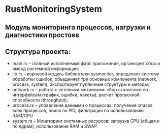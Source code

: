 ﻿# RustMonitoringSystem
 ## Модуль мониторинга процессов, нагрузки и диагностики простоев

 ## Структура проекта:
- main.rs – главный исполняемый файл приложения, организует сбор и вывод системной информации;
- lib.rs – корневой модуль библиотеки sysmonitor, определяет систему обработки ошибок, объединяет три основных компонента (network, process, system), экспортирует публичные структуры и методы;
- network.rs – работа с сетевыми метриками: cбор статистики по интерфейсам (трафик, ошибки, пакеты), расчет пропускной способности (throughput);
- process.rs – управление данными о процессах: получение списка всех процессов, поиск по PID, фильтрация по использованию RAM/CPU
- system.rs – Мониторинг системных ресурсов: загрузка CPU (общая и по ядрам), использование RAM и SWAP.
